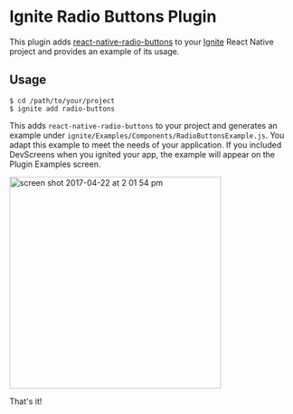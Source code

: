 # Ignite Radio Buttons Plugin

This plugin adds [react-native-radio-buttons](https://github.com/ArnaudRinquin/react-native-radio-buttons)
to your [Ignite](https://github.com/infinitered/ignite) React Native project and provides an example of its usage.

## Usage

```
$ cd /path/to/your/project
$ ignite add radio-buttons
```

This adds `react-native-radio-buttons` to your project and generates an example under `ignite/Examples/Components/RadioButtonsExample.js`. You adapt this
example to meet the needs of your application. If you included DevScreens when you ignited your app, the example will appear on the Plugin Examples screen.

<img width="374" alt="screen shot 2017-04-22 at 2 01 54 pm" src="https://cloud.githubusercontent.com/assets/6894653/25363991/f5256578-2913-11e7-8644-8c37f15d1f86.png">

That's it!


